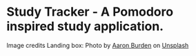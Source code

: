 # Study Tracker - A Pomodoro inspired study application.

Image credits
Landing box:
Photo by <a href="https://unsplash.com/@aaronburden?utm_source=unsplash&utm_medium=referral&utm_content=creditCopyText">Aaron Burden</a> on <a href="https://unsplash.com/photos/QJDzYT_K8Xg?utm_source=unsplash&utm_medium=referral&utm_content=creditCopyText">Unsplash</a>
  
